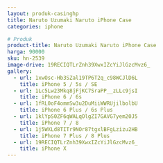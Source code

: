 ```yaml
---
layout: produk-casinghp
title: Naruto Uzumaki Naruto iPhone Case
categories: iphone

# Produk
product-title: Naruto Uzumaki Naruto iPhone Case
harga: 90000
sku: hn-2539
image-drive: 19RECIQTLrZnh39XwxIZcYiJlGzcMvz6_
gallery:
  - url: 1xwOsc-Hb3SZal19TP6T2q_c98WCJlD6L
    title: iPhone 5 / 5s / SE
  - url: 1Lc5Lw23Mkq8jFjKC7SraPP__zLLc9jsI
    title: iPhone 6 / 6s
  - url: 1fRL0oF4ommSw3u2DuMiiWWRUjilbolbU
    title: iPhone 6 Plus / 6s Plus
  - url: 1klYpS0ZF6qWALqOlgZI7GAVG7yem20J5
    title: iPhone 7 / 8
  - url: 1j5WXLd8TITr9NOr87tgxlBFgLzizu2HB
    title: iPhone 7 Plus / 8 Plus
  - url: 19RECIQTLrZnh39XwxIZcYiJlGzcMvz6_
    title: iPhone X
---
```

